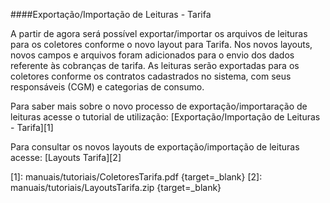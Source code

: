 ####Exportação/Importação de Leituras - Tarifa

A partir de agora será possível exportar/importar os arquivos de leituras para os coletores conforme o novo layout para Tarifa.
Nos novos layouts, novos campos e arquivos foram adicionados para o envio dos dados referente às cobranças de tarifa. As leituras serão exportadas para os coletores conforme os contratos cadastrados no sistema, com seus responsáveis (CGM) e categorias de consumo.

Para saber mais sobre o novo processo de exportação/importaração de leituras acesse o tutorial de utilização: [Exportação/Importação de Leituras - Tarifa][1]

Para consultar os novos layouts de exportação/importação de leituras acesse: [Layouts Tarifa][2]


[1]: manuais/tutoriais/ColetoresTarifa.pdf {target=_blank}
[2]: manuais/tutoriais/LayoutsTarifa.zip {target=_blank}
